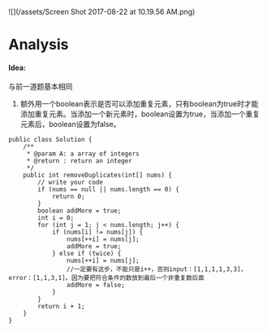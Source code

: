 ![](/assets/Screen Shot 2017-08-22 at 10.19.56 AM.png)

# Analysis

#### Idea:

与前一道题基本相同  
1. 额外用一个boolean表示是否可以添加重复元素，只有boolean为true时才能添加重复元素。当添加一个新元素时，boolean设置为true，当添加一个重复元素后，boolean设置为false。

```
public class Solution {
    /**
     * @param A: a array of integers
     * @return : return an integer
     */
    public int removeDuplicates(int[] nums) {
        // write your code 
        if (nums == null || nums.length == 0) {
            return 0;
        }
        boolean addMore = true;
        int i = 0;
        for (int j = 1; j < nums.length; j++) {
            if (nums[i] != nums[j]) {
                nums[++i] = nums[j];
                addMore = true; 
            } else if (twice) {
                nums[++i] = nums[j]; 
                //一定要有这步，不能只是i++，否则input：[1,1,1,1,3,3]，error：[1,1,3,1]。因为要把符合条件的数放到最后一个非重复数后面
                addMore = false;
            }
        }
        return i + 1;
    }
}
```



